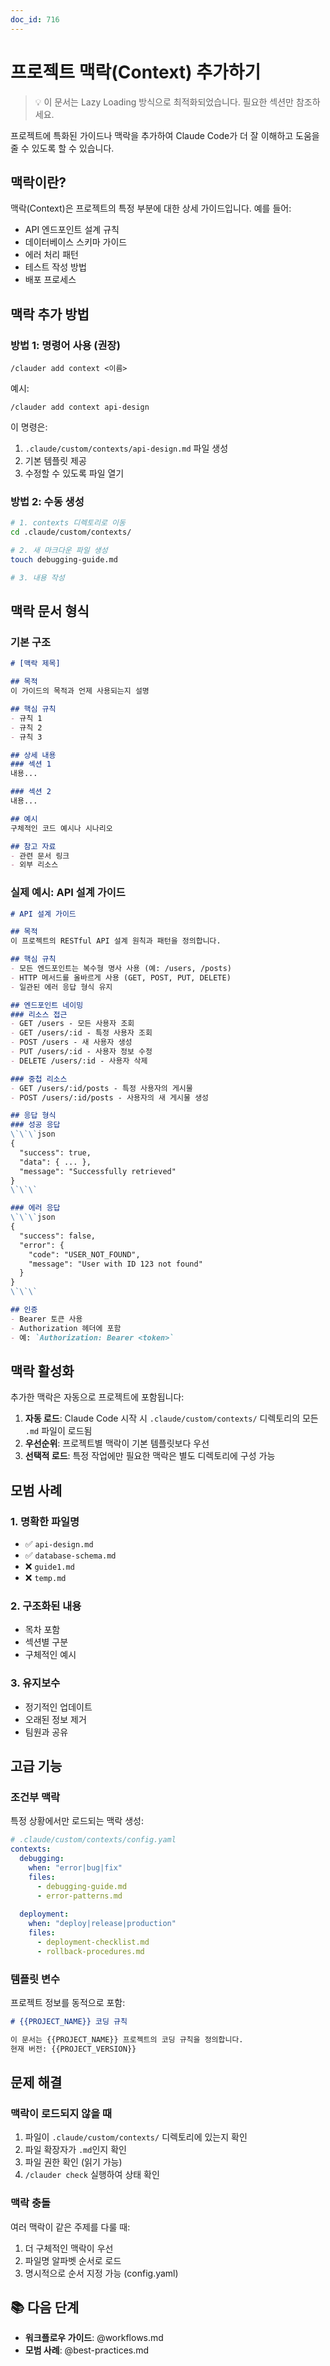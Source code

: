 ```yaml
---
doc_id: 716
---
```


# 프로젝트 맥락(Context) 추가하기

> 💡 이 문서는 Lazy Loading 방식으로 최적화되었습니다.
> 필요한 섹션만 참조하세요.

프로젝트에 특화된 가이드나 맥락을 추가하여 Claude Code가 더 잘 이해하고 도움을 줄 수 있도록 할 수 있습니다.

## 맥락이란?

맥락(Context)은 프로젝트의 특정 부분에 대한 상세 가이드입니다. 예를 들어:
- API 엔드포인트 설계 규칙
- 데이터베이스 스키마 가이드
- 에러 처리 패턴
- 테스트 작성 방법
- 배포 프로세스

## 맥락 추가 방법

### 방법 1: 명령어 사용 (권장)
```
/clauder add context <이름>
```

예시:
```
/clauder add context api-design
```

이 명령은:
1. `.claude/custom/contexts/api-design.md` 파일 생성
2. 기본 템플릿 제공
3. 수정할 수 있도록 파일 열기

### 방법 2: 수동 생성
```bash
# 1. contexts 디렉토리로 이동
cd .claude/custom/contexts/

# 2. 새 마크다운 파일 생성
touch debugging-guide.md

# 3. 내용 작성
```

## 맥락 문서 형식

### 기본 구조
```markdown
# [맥락 제목]

## 목적
이 가이드의 목적과 언제 사용되는지 설명

## 핵심 규칙
- 규칙 1
- 규칙 2
- 규칙 3

## 상세 내용
### 섹션 1
내용...

### 섹션 2
내용...

## 예시
구체적인 코드 예시나 시나리오

## 참고 자료
- 관련 문서 링크
- 외부 리소스
```

### 실제 예시: API 설계 가이드
```markdown
# API 설계 가이드

## 목적
이 프로젝트의 RESTful API 설계 원칙과 패턴을 정의합니다.

## 핵심 규칙
- 모든 엔드포인트는 복수형 명사 사용 (예: /users, /posts)
- HTTP 메서드를 올바르게 사용 (GET, POST, PUT, DELETE)
- 일관된 에러 응답 형식 유지

## 엔드포인트 네이밍
### 리소스 접근
- GET /users - 모든 사용자 조회
- GET /users/:id - 특정 사용자 조회
- POST /users - 새 사용자 생성
- PUT /users/:id - 사용자 정보 수정
- DELETE /users/:id - 사용자 삭제

### 중첩 리소스
- GET /users/:id/posts - 특정 사용자의 게시물
- POST /users/:id/posts - 사용자의 새 게시물 생성

## 응답 형식
### 성공 응답
\`\`\`json
{
  "success": true,
  "data": { ... },
  "message": "Successfully retrieved"
}
\`\`\`

### 에러 응답
\`\`\`json
{
  "success": false,
  "error": {
    "code": "USER_NOT_FOUND",
    "message": "User with ID 123 not found"
  }
}
\`\`\`

## 인증
- Bearer 토큰 사용
- Authorization 헤더에 포함
- 예: `Authorization: Bearer <token>`
```

## 맥락 활성화

추가한 맥락은 자동으로 프로젝트에 포함됩니다:

1. **자동 로드**: Claude Code 시작 시 `.claude/custom/contexts/` 디렉토리의 모든 `.md` 파일이 로드됨
2. **우선순위**: 프로젝트별 맥락이 기본 템플릿보다 우선
3. **선택적 로드**: 특정 작업에만 필요한 맥락은 별도 디렉토리에 구성 가능

## 모범 사례

### 1. 명확한 파일명
- ✅ `api-design.md`
- ✅ `database-schema.md`
- ❌ `guide1.md`
- ❌ `temp.md`

### 2. 구조화된 내용
- 목차 포함
- 섹션별 구분
- 구체적인 예시

### 3. 유지보수
- 정기적인 업데이트
- 오래된 정보 제거
- 팀원과 공유

## 고급 기능

### 조건부 맥락
특정 상황에서만 로드되는 맥락 생성:
```yaml
# .claude/custom/contexts/config.yaml
contexts:
  debugging:
    when: "error|bug|fix"
    files:
      - debugging-guide.md
      - error-patterns.md
  
  deployment:
    when: "deploy|release|production"
    files:
      - deployment-checklist.md
      - rollback-procedures.md
```

### 템플릿 변수
프로젝트 정보를 동적으로 포함:
```markdown
# {{PROJECT_NAME}} 코딩 규칙

이 문서는 {{PROJECT_NAME}} 프로젝트의 코딩 규칙을 정의합니다.
현재 버전: {{PROJECT_VERSION}}
```

## 문제 해결

### 맥락이 로드되지 않을 때
1. 파일이 `.claude/custom/contexts/` 디렉토리에 있는지 확인
2. 파일 확장자가 `.md`인지 확인
3. 파일 권한 확인 (읽기 가능)
4. `/clauder check` 실행하여 상태 확인

### 맥락 충돌
여러 맥락이 같은 주제를 다룰 때:
1. 더 구체적인 맥락이 우선
2. 파일명 알파벳 순서로 로드
3. 명시적으로 순서 지정 가능 (config.yaml)

## 📚 다음 단계
- **워크플로우 가이드**: @workflows.md
- **모범 사례**: @best-practices.md